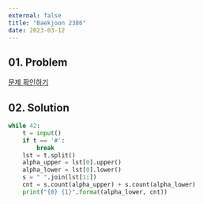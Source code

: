 ```yaml
---
external: false
title: "Baekjoon 2386"
date: 2023-03-12
---
```


## 01. Problem

[문제 확인하기](https://www.acmicpc.net/problem/2386)

## 02. Solution

```Python
while 42:
    t = input()
    if t == '#':
        break
    lst = t.split()
    alpha_upper = lst[0].upper()
    alpha_lower = lst[0].lower()
    s = " ".join(lst[1:])
    cnt = s.count(alpha_upper) + s.count(alpha_lower)
    print("{0} {1}".format(alpha_lower, cnt))
```

